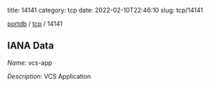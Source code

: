 title: 14141
category: tcp
date: 2022-02-10T22:46:10
slug: tcp/14141

[portdb](/) / [tcp](/category/tcp.html) / 14141


## IANA Data

_Name:_ vcs-app

_Description:_ VCS Application

